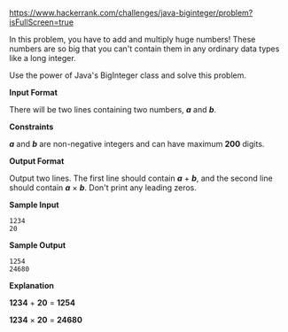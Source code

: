 https://www.hackerrank.com/challenges/java-biginteger/problem?isFullScreen=true

In this problem, you have to add and multiply huge numbers! These numbers are so big that you can't contain them in any ordinary data types like a long integer.

Use the power of Java's BigInteger class and solve this problem.

**Input Format**

There will be two lines containing two numbers, **_a_** and **_b_**.

**Constraints**

**_a_** and **_b_** are non-negative integers and can have maximum **200** digits.

**Output Format**

Output two lines. The first line should contain **_a_** + **_b_**, and the second line should contain **_a_** × **_b_**. Don't print any leading zeros.

**Sample Input**

```
1234
20
```

**Sample Output**

```
1254
24680
```

**Explanation**

**1234** + **20** = **1254**

**1234** × **20** = **24680**


